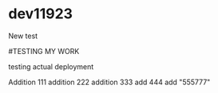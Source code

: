 # dev11923
New test

#TESTING MY WORK

testing actual deployment

Addition 111
addition 222
addition 333
add      444
add   "555777"
